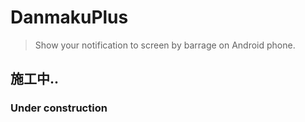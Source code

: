 # DanmakuPlus
>Show your notification to screen by barrage on Android phone.

## 施工中..

### Under construction

